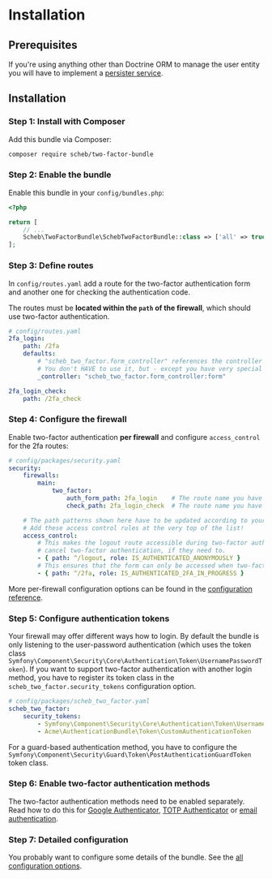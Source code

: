 Installation
============

## Prerequisites

If you're using anything other than Doctrine ORM to manage the user entity you will have to implement a
[persister service](persister.md).

## Installation

### Step 1: Install with Composer

Add this bundle via Composer:

```bash
composer require scheb/two-factor-bundle
```

### Step 2: Enable the bundle

Enable this bundle in your `config/bundles.php`:

```php
<?php

return [
	// ...
    Scheb\TwoFactorBundle\SchebTwoFactorBundle::class => ['all' => true],
];
```

### Step 3: Define routes

In `config/routes.yaml` add a route for the two-factor authentication form and another one for checking the
authentication code.

The routes must be **located within the `path` of the firewall**, which should use two-factor authentication.

```yaml
# config/routes.yaml
2fa_login:
    path: /2fa
    defaults:
        # "scheb_two_factor.form_controller" references the controller service provided by the bundle.
        # You don't HAVE to use it, but - except you have very special requirements - it is recommended.
        _controller: "scheb_two_factor.form_controller:form"

2fa_login_check:
    path: /2fa_check
```

### Step 4: Configure the firewall

Enable two-factor authentication **per firewall** and configure `access_control` for the 2fa routes:

```yaml
# config/packages/security.yaml
security:
    firewalls:
        main:
            two_factor:
                auth_form_path: 2fa_login    # The route name you have used in the routes.yaml
                check_path: 2fa_login_check  # The route name you have used in the routes.yaml

    # The path patterns shown here have to be updated according to your routes.
    # Add these access control rules at the very top of the list!
    access_control:
        # This makes the logout route accessible during two-factor authentication. Allows the user to
        # cancel two-factor authentication, if they need to.
        - { path: ^/logout, role: IS_AUTHENTICATED_ANONYMOUSLY }
        # This ensures that the form can only be accessed when two-factor authentication is in progress.
        - { path: ^/2fa, role: IS_AUTHENTICATED_2FA_IN_PROGRESS }
```

More per-firewall configuration options can be found in the [configuration reference](configuration.md).

### Step 5: Configure authentication tokens

Your firewall may offer different ways how to login. By default the bundle is only listening to the user-password
authentication (which uses the token class `Symfony\Component\Security\Core\Authentication\Token\UsernamePasswordToken`).
If you want to support two-factor authentication with another login method, you have to register its token class in the
`scheb_two_factor.security_tokens` configuration option.

```yaml
# config/packages/scheb_two_factor.yaml
scheb_two_factor:
    security_tokens:
        - Symfony\Component\Security\Core\Authentication\Token\UsernamePasswordToken
        - Acme\AuthenticationBundle\Token\CustomAuthenticationToken
```

For a guard-based authentication method, you have to configure the
`Symfony\Component\Security\Guard\Token\PostAuthenticationGuardToken` token class.

### Step 6: Enable two-factor authentication methods

The two-factor authentication methods need to be enabled separately. Read how to do this for
[Google Authenticator](providers/google.md), [TOTP Authenticator](providers/totp.md) or [email authentication](providers/email.md).

### Step 7: Detailed configuration

You probably want to configure some details of the bundle. See the [all configuration options](configuration.md).
